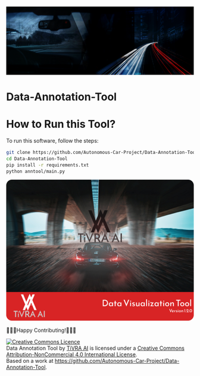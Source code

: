 ![banner](assets/Banner.gif)
# Data-Annotation-Tool


# How to Run this Tool? 

To run this software, follow the steps:

```bash
git clone https://github.com/Autonomous-Car-Project/Data-Annotation-Tool.git
cd Data-Annotation-Tool
pip install -r requirements.txt
python anntool/main.py

```
![Splash](assets/splash.png)


🚀🚀🚀Happy Contributing!🚀🚀🚀

<a rel="license" href="http://creativecommons.org/licenses/by-nc/4.0/"><img alt="Creative Commons Licence" style="border-width:0" src="https://i.creativecommons.org/l/by-nc/4.0/88x31.png" /></a><br /><span xmlns:dct="http://purl.org/dc/terms/" property="dct:title">Data Annotation Tool</span> by <a xmlns:cc="http://creativecommons.org/ns#" href="https://tivraai.com/" property="cc:attributionName" rel="cc:attributionURL">TiVRA AI</a> is licensed under a <a rel="license" href="http://creativecommons.org/licenses/by-nc/4.0/">Creative Commons Attribution-NonCommercial 4.0 International License</a>.<br />Based on a work at <a xmlns:dct="http://purl.org/dc/terms/" href="https://github.com/Autonomous-Car-Project/Data-Annotation-Tool" rel="dct:source">https://github.com/Autonomous-Car-Project/Data-Annotation-Tool</a>.
